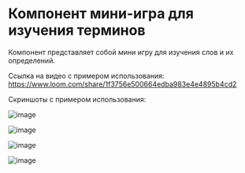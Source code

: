 # Компонент мини-игра для изучения терминов

Компонент представляет собой мини игру для изучения слов и их определений.

Ссылка на видео с примером использования: https://www.loom.com/share/1f3756e500664edba983e4e4895b4cd2

Скриншоты с примером использования: 

![image](https://user-images.githubusercontent.com/91212835/170954592-543545c7-27ae-4912-aee0-b3acec965458.png)

![image](https://user-images.githubusercontent.com/91212835/170954773-5b714726-a288-4ada-b9f6-98af1092082f.png)

![image](https://user-images.githubusercontent.com/91212835/170954862-850aff5a-d166-48bb-8fde-c36f75059476.png)

![image](https://user-images.githubusercontent.com/91212835/170954924-03e70963-5cb4-4c57-8f85-fa11df738b7b.png)
